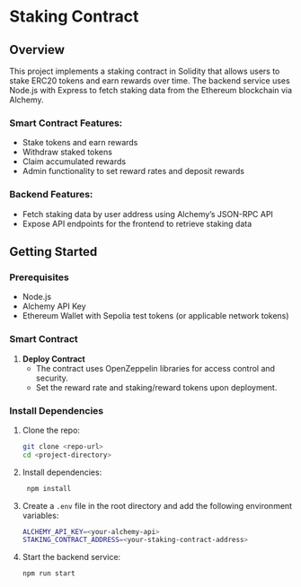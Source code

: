 # Staking Contract

## Overview

This project implements a staking contract in Solidity that allows users to stake ERC20 tokens and earn rewards over time. The backend service uses Node.js with Express to fetch staking data from the Ethereum blockchain via Alchemy.

### Smart Contract Features:

- Stake tokens and earn rewards
- Withdraw staked tokens
- Claim accumulated rewards
- Admin functionality to set reward rates and deposit rewards

### Backend Features:

- Fetch staking data by user address using Alchemy’s JSON-RPC API
- Expose API endpoints for the frontend to retrieve staking data

## Getting Started

### Prerequisites

- Node.js
- Alchemy API Key
- Ethereum Wallet with Sepolia test tokens (or applicable network tokens)

### Smart Contract

1. **Deploy Contract**
   - The contract uses OpenZeppelin libraries for access control and security.
   - Set the reward rate and staking/reward tokens upon deployment.

### Install Dependencies

1. Clone the repo:

   ```bash
   git clone <repo-url>
   cd <project-directory>
   ```

2. Install dependencies:

   ```bash
    npm install
   ```

3. Create a `.env` file in the root directory and add the following environment variables:

   ```bash
   ALCHEMY_API_KEY=<your-alchemy-api>
   STAKING_CONTRACT_ADDRESS=<your-staking-contract-address>
   ```

4. Start the backend service:
   ```bash
   npm run start
   ```
